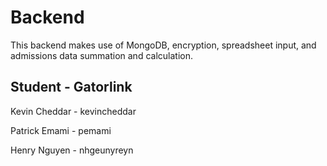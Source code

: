 Backend
=======

This backend makes use of MongoDB, encryption, spreadsheet input, and admissions data summation and calculation.

Student        - Gatorlink   
----------------------------

Kevin Cheddar     - kevincheddar

Patrick Emami     - pemami  

Henry Nguyen      - nhgeunyreyn


